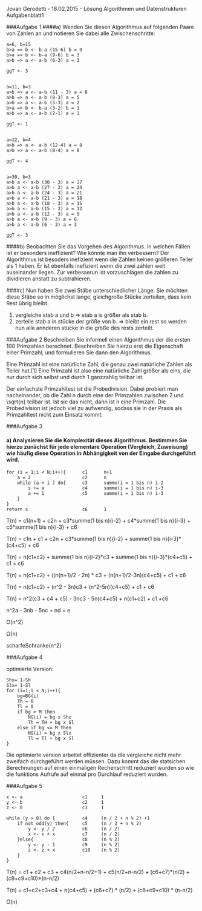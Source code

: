 Jovan Gerodetti - 18.02.2015 - Lösung Algorithmen und Datenstrukturen Aufgabenblatt1


###Aufgabe 1
####a) Wenden Sie diesen Algorithmus auf folgenden Paare von Zahlen an und notieren Sie dabei alle Zwischenschritte:
```
a=6, b=15
b>a => b <- b-a (15-6) b = 9
b>a => b <- b-a (9-6) b = 3
a>b => a <- a-b (6-3) a = 3

ggT <- 3


a=11, b=3
a>b => a <- a-b (11 - 3) a = 8
a>b => a <- a-b (8-3) a = 5
a>b => a <- a-b (5-3) a = 2
b>a => b <- b-a (3-2) b = 1
a>b => a <- a-b (2-1) a = 1

ggT <- 1


a=12, b=4
a>b => a <- a-b (12-4) a = 8
a>b => a <- a-b (8-4) a = 8

ggT <- 4


a=30, b=3
a>b a <- a-b (30 - 3) a = 27
a>b a <- a-b (27 - 3) a = 24
a>b a <- a-b (24 - 3) a = 21
a>b a <- a-b (21 - 3) a = 18
a>b a <- a-b (18 - 3) a = 15
a>b a <- a-b (15 - 3) a = 12
a>b a <- a-b (12 - 3) a = 9
a>b a <- a-b (9 - 3) a = 6
a>b a <- a-b (6 - 3) a = 3

ggT <- 3
```
####b) Beobachten Sie das Vorgehen des Algorithmus. In welchen Fällen ist er besonders ineffizient? Wie könnte man ihn verbessern?
Der Algorithmus ist besoders inefizient wenn die Zahlen keinen größeren Teiler als 1 haben. Er ist ebenfalls inefizient wenn die zwei zahlen weit auseinander liegen.
Zur verbesserun ist vorzuschlagen die zahlen zu dividieren anstatt zu subtrahieren.


####c) Nun haben Sie zwei Stäbe unterschiedlicher Länge. Sie möchten diese Stäbe so in möglichst lange, gleichgroße Stücke zerteilen, dass kein Rest übrig bleibt.
1. vergleiche stab a und b => stab a is größer als stab b.
2. zerteile stab a in stücke der größe von b.
    => bleibt ein rest so werden nun alle annderen stücke in die größe des rests zerteilt.


###Aufgabe 2
Beschreiben Sie informell einen Algorithmus der die ersten 100 Primzahlen berechnet. Beschreiben Sie hierzu erst die Eigenschaft einer Primzahl, und formulieren Sie dann den Algorithmus.

Eine Primzahl ist eine natürliche Zahl, die genau zwei natürliche Zahlen als Teiler hat.[1] Eine Primzahl ist also eine natürliche Zahl größer als eins, die nur durch sich selbst und durch 1 ganzzahlig teilbar ist.

Der einfachste Primzahltest ist die Probedivision. Dabei probiert man nacheinander, ob die Zahl n durch eine der Primzahlen zwischen 2 und \sqrt{n} teilbar ist. Ist sie das nicht, dann ist n eine Primzahl. Die Probedivision ist jedoch viel zu aufwendig, sodass sie in der Praxis als Primzahltest nicht zum Einsatz kommt.

###Aufgabe 3

#### a) Analysieren Sie die Komplexität dieses Algorithmus. Bestimmen Sie hierzu zunächst für jede elementare Operation (Vergleich, Zuweisung) wie häufig diese Operation in Abhängigkeit von der Eingabe durchgeführt wird.

```
for (i = 1;i < N;i++){      c1      n+1
    a = 2                   c2      n
    while (a < i ) do{      c3      summe(i = 1 bis n) i-2
        s += a              c4      summe(i = 1 bis n) i-3
        a += 1              c5      summe(i = 1 bis n) i-3
    }
}
return s                    c6      1
```

T(n) = c1(n+1) + c2n + c3\*summe(1 bis n){i-2} + c4\*summe(1 bis n){i-3} + c5*summe(1 bis n){i-3} + c6

T(n) = c1n + c1 + c2n + c3\*summe(1 bis n){i-2} + summe(1 bis n){i-3}*(c4+c5) + c6

T(n) = n(c1+c2) + summe(1 bis n){i-2}\*c3 + summe(1 bis n){i-3}*(c4+c5) + c1 + c6

T(n) = n(c1+c2) + ((n(n+1)/2 - 2n) * c3 + (n(n+1)/2-3n)(c4+c5) + c1 + c6

T(n) = n(c1+c2) + (n^2 - 3n)c3 + (n^2-5n)(c4+c5) + c1 + c6

T(n) = n^2(c3 + c4 + c5) - 3nc3 - 5n(c4+c5) + n(c1+c2) + c1 +c6


n^2a - 3nb - 5nc + nd + e

O(n^2)

Ω(n)

scharfeSchranke(n^2)

###Aufgabe 4

optimierte Version:

```
Shx= 1-Sh
Slx= 1-Sl
for (i=1;i < N;i++){
    bg=BG(i)
    Th = 0
    Tl = 0
    if bg > M then
        NG(i) = bg x Shx
        Th = TH + bg x Sl
    else if bg <= M then
        NG(i) = bg x Slx
        Tl = Tl + bg x Sl
}
```
Die optimierte version arbeitet effizienter da die vergleiche nicht mehr zweifach durchgeführt werden müssen. 
Dazu kommt das die statsichen Berechnungen auf einen einmaligen Rechenschritt reduziert wurden so wie die funktions Aufrufe auf einmal pro Durchlauf reduziert wurden.

###Aufgabe 5
```
x <- a                      c1     1
y <- b                      c2     1
z <- 0                      c3     1

while (y > 0) do {          c4     (n / 2 + n % 2) +1
    if not odd(y) then{     c5     (n / 2 + n % 2)
        y <- y / 2          c6     (n / 2)
        x <- x + x          c7     (n / 2)
    }else{                  c8     (n % 2)
        y <- y - 1          c9     (n % 2)
        z <- z + x          c10    (n % 2)
    }
}
```

T(n) = c1 + c2 + c3 + c4(n/2+n-n/2+1) + c5(n/2+n-n/2) + (c6+c7)\*(n/2) + (c8+c9+c10)*(n-n/2)

T(n) = c1+c2+c3+c4 + n(c4+c5) + (c6+c7) * (n/2) + (c8+c9+c10) * (n-n/2)

O(n)
